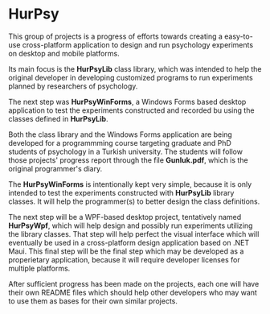 # HurPsy
This group of projects is a progress of efforts
towards creating a easy-to-use cross-platform application
to design and run psychology experiments
on desktop and mobile platforms.

Its main focus is the **HurPsyLib** class library,
which was intended to help the original developer
in developing customized programs to run experiments
planned by researchers of psychology.

The next step was **HurPsyWinForms**,
a Windows Forms based desktop application
to test the experiments constructed and recorded
bu using the classes defined in **HurPsyLib**.

Both the class library and the Windows Forms application
are being developed for a programmming course targeting
graduate and PhD students of psychology in a Turkish university.
The students will follow those projects' progress report
through the file **Gunluk.pdf**,
which is the original programmer's diary. 

The **HurPsyWinForms** is intentionally kept very simple,
because it is only intended to test the experiments constructed
with **HurPsyLib** library classes. It will help the programmer(s)
to better design the class definitions.

The next step will be a WPF-based desktop project,
tentatively named **HurPsyWpf**,
which will help design and possibly run experiments
utilizing the library classes.
That step will help perfect the visual interface
which will eventually be used in a cross-platform
design application based on .NET Maui.
This final step will be the final step
which may be developed as a properietary application,
because it will require developer licenses for multiple platforms.

After sufficient progress has been made on the projects,
each one will have their own README files which should help
other developers who may want to use them as bases
for their own similar projects.